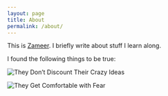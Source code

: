 ```yaml
---
layout: page
title: About
permalink: /about/
---
```


This is [Zameer](/hello-world/). I briefly write about stuff I learn along.

I found the following things to be true:

![They Don’t Discount Their Crazy Ideas](https://tm-prod.global.ssl.fastly.net/uploaded/attachments/18863.jpg?v=db4f81a4ba3dfbe4053617a8267589c9)

![They Get Comfortable with Fear](https://tm-prod.global.ssl.fastly.net/uploaded/attachments/18864.jpg?v=f6017b73a75384f543c6230443cc8d41)
